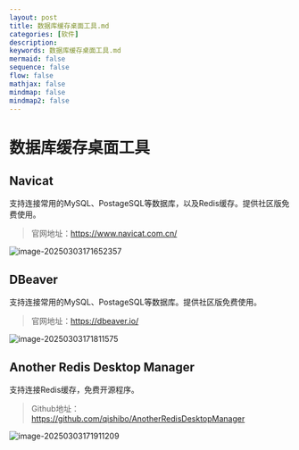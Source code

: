 ```yaml
---
layout: post
title: 数据库缓存桌面工具.md
categories: [软件]
description: 
keywords: 数据库缓存桌面工具.md
mermaid: false
sequence: false
flow: false
mathjax: false
mindmap: false
mindmap2: false
---
```

# 数据库缓存桌面工具

## Navicat

支持连接常用的MySQL、PostageSQL等数据库，以及Redis缓存。提供社区版免费使用。

> 官网地址：https://www.navicat.com.cn/

![image-20250303171652357](https://oss.xubighead.top/oss/image/202503/1896489967384891395.png)



## DBeaver

支持连接常用的MySQL、PostageSQL等数据库。提供社区版免费使用。

> 官网地址：https://dbeaver.io/

![image-20250303171811575](https://oss.xubighead.top/oss/image/202503/1896490298139316227.png)



## Another Redis Desktop Manager

支持连接Redis缓存，免费开源程序。

> Github地址：https://github.com/qishibo/AnotherRedisDesktopManager

![image-20250303171911209](https://oss.xubighead.top/oss/image/202503/1896490547616518147.png)